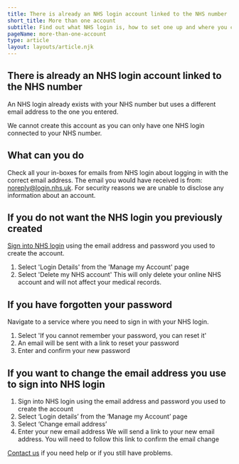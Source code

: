 ```yaml
---
title: There is already an NHS login account linked to the NHS number
short_title: More than one account
subtitle: Find out what NHS login is, how to set one up and where you can use it.
pageName: more-than-one-account
type: article
layout: layouts/article.njk
---
```


## There is already an NHS login account linked to the NHS number

An NHS login already exists with your NHS number but uses a different email address to the one you entered.

We cannot create this account as you can only have one NHS login connected to your NHS number.

## What can you do

Check all your in-boxes for emails from NHS login about logging in with the correct email address. The email you would have received is from: noreply@login.nhs.uk. For security reasons we are unable to disclose any information about an account.

## If you do not want the NHS login you previously created

[Sign into NHS login](https://settings.login.nhs.uk/ 'NHS login settings') using the email address and password you used to create the account.

1. Select 'Login Details' from the 'Manage my Account' page
2. Select 'Delete my NHS account'
   This will only delete your online NHS account and will not affect your medical records.

## If you have forgotten your password

Navigate to a service where you need to sign in with your NHS login.

1. Select 'If you cannot remember your password, you can reset it'
2. An email will be sent with a link to reset your password
3. Enter and confirm your new password

## If you want to change the email address you use to sign into NHS login

1. Sign into NHS login using the email address and password you used to create the account
2. Select ‘Login details’ from the ‘Manage my Account’ page
3. Select ‘Change email address’
4. Enter your new email address
   We will send a link to your new email address. You will need to follow this link to confirm the email change

[Contact us](/contact?error=CID1111 'Contact us') if you need help or if you still have problems.
